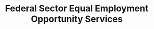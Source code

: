 ---
layout: standards
permalink: /fibf-eeo/
title: Federal Sector Equal Employment Opportunity Services
sub-title: Federal Sector Equal Employment Opportunity Services
sec-title: Federal Sector Equal Employment Opportunity Services Standards Lead
sec-name: Equal Employment Opportunity Commission (EEOC)
contact: fibf-eeo@eeoc.gov
performance-metrics-pdf: assets/files/downloads/eeo/ERM-FIBF-Performance-Measures-8-18-23.xlsx
metrics-content: eeo/performance-metrics.html
---